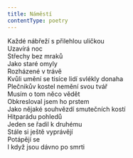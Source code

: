 ```yaml
---
title: Náměstí
contentType: poetry
---
```


<section>

Každé nábřeží s přilehlou uličkou  
Uzavírá noc  
Střechy bez mraků  
Jako staré omyly  
Rozházené v trávě  
Kvůli umění se tisíce lidí svlékly donaha  
Plečnikův kostel nemění svou tvář  
Musím o tom něco vědět  
Obkresloval jsem ho prstem  
Jako nějaké souhvězdí smutečních kostí  
Hitparádu pohledů  
Jeden se řadil k druhému  
Stále si ještě vyprávějí  
Potápějí se  
I když jsou dávno po smrti

</section>
